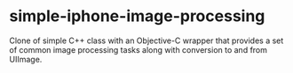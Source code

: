 # simple-iphone-image-processing
Clone of simple C++ class with an Objective-C wrapper that provides a set of common image processing tasks along with conversion to and from UIImage.
